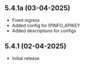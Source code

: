 ## 5.4.1a (03-04-2025)

- Fixed ingress
- Added config for IPINFO_APIKEY
- Added descriptions for configs

## 5.4.1 (02-04-2025)

- Initial release
